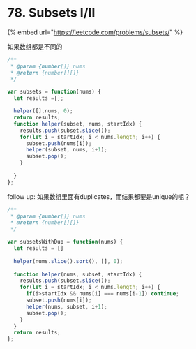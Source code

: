 # 78. Subsets I/II

{% embed url="https://leetcode.com/problems/subsets/" %}

如果数组都是不同的

```javascript
/**
 * @param {number[]} nums
 * @return {number[][]}
 */

var subsets = function(nums) {
  let results =[];

  helper([],nums, 0);
  return results;
  function helper(subset, nums, startIdx) {
    results.push(subset.slice());
    for(let i = startIdx; i < nums.length; i++) {
      subset.push(nums[i]);
      helper(subset, nums, i+1);
      subset.pop();      
    }
  
  }
};


```

follow up: 如果数组里面有duplicates，而结果都要是unique的呢？

```javascript
/**
 * @param {number[]} nums
 * @return {number[][]}
 */

var subsetsWithDup = function(nums) {
  let results = []
  
  helper(nums.slice().sort(), [], 0);
  
  function helper(nums, subset, startIdx) {
    results.push(subset.slice());
    for(let i = startIdx; i < nums.length; i++) {
      if(i>startIdx && nums[i] === nums[i-1]) continue;
      subset.push(nums[i]);
      helper(nums, subset, i+1);
      subset.pop();
    }
  }
  return results;
};
```



